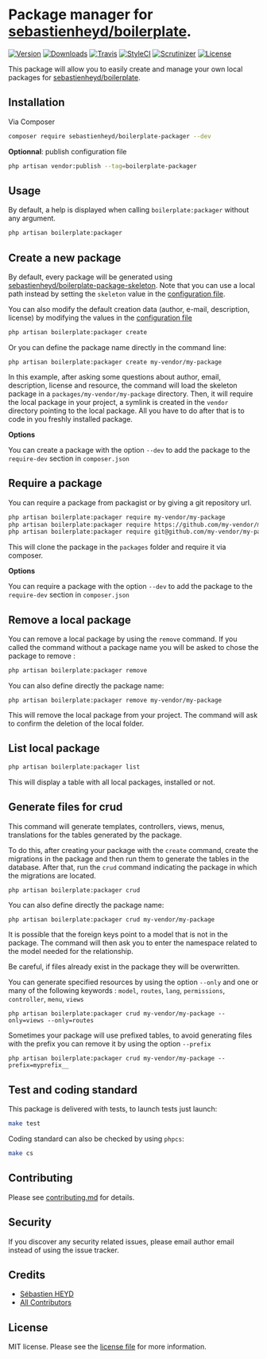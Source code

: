 # Package manager for [sebastienheyd/boilerplate](https://github.com/sebastienheyd/boilerplate).

[![Version](https://img.shields.io/packagist/v/sebastienheyd/boilerplate-packager.svg?style=flat-square)](https://packagist.org/packages/sebastienheyd/boilerplate-packager)
[![Downloads](https://img.shields.io/packagist/dt/sebastienheyd/boilerplate-packager.svg?style=flat-square)](https://packagist.org/packages/sebastienheyd/boilerplate-packager)
[![Travis](https://img.shields.io/travis/sebastienheyd/boilerplate-packager/master.svg?style=flat-square)](https://travis-ci.org/sebastienheyd/boilerplate-packager)
[![StyleCI](https://styleci.io/repos/292614089/shield)](https://styleci.io/repos/292614089)
[![Scrutinizer](https://scrutinizer-ci.com/g/sebastienheyd/boilerplate-packager/badges/quality-score.png?b=master&style=flat-square)](https://scrutinizer-ci.com/g/sebastienheyd/boilerplate-packager/?branch=master)
[![License](https://img.shields.io/github/license/sebastienheyd/boilerplate-packager.svg)](license.md)

This package will allow you to easily create and manage your own local packages for [sebastienheyd/boilerplate](https://github.com/sebastienheyd/boilerplate).

## Installation

Via Composer

```bash
composer require sebastienheyd/boilerplate-packager --dev
```

**Optionnal**: publish configuration file

```bash
php artisan vendor:publish --tag=boilerplate-packager
```

## Usage

By default, a help is displayed when calling `boilerplate:packager` without any argument.

```bash
php artisan boilerplate:packager
```

## Create a new package

By default, every package will be generated using [sebastienheyd/boilerplate-package-skeleton](https://github.com/sebastienheyd/boilerplate-package-skeleton).
Note that you can use a local path instead by setting the `skeleton` value in the [configuration file](src/config/packager.php).

You can also modify the default creation data (author, e-mail, description, license) by modifying the values in the [configuration file](src/config/packager.php)

```bash
php artisan boilerplate:packager create
```

Or you can define the package name directly in the command line:

```
php artisan boilerplate:packager create my-vendor/my-package 
```

In this example, after asking some questions about author, email, description, license and resource, the command will load the skeleton package in a `packages/my-vendor/my-package` directory.
Then, it will require the local package in your project, a symlink is created in the `vendor` directory pointing to the local package. 
All you have to do after that is to code in you freshly installed package.

**Options**

You can create a package with the option `--dev` to add the package to the `require-dev` section in `composer.json`

## Require a package

You can require a package from packagist or by giving a git repository url.

```bash
php artisan boilerplate:packager require my-vendor/my-package
php artisan boilerplate:packager require https://github.com/my-vendor/my-package
php artisan boilerplate:packager require git@github.com/my-vendor/my-package
```

This will clone the package in the `packages` folder and require it via composer.

**Options**

You can require a package with the option `--dev` to add the package to the `require-dev` section in `composer.json`

## Remove a local package

You can remove a local package by using the `remove` command. 
If you called the command without a package name you will be asked to chose the package to remove :

```bash
php artisan boilerplate:packager remove
```

You can also define directly the package name:

```
php artisan boilerplate:packager remove my-vendor/my-package 
```

This will remove the local package from your project. The command will ask to confirm the deletion of the local folder.

## List local package

```bash
php artisan boilerplate:packager list
```

This will display a table with all local packages, installed or not.

## Generate files for crud

This command will generate templates, controllers, views, menus, translations for the tables generated by the package.

To do this, after creating your package with the `create` command, create the migrations in the package and then run them 
to generate the tables in the database. After that, run the `crud` command indicating the package in which the 
migrations are located.

```bash
php artisan boilerplate:packager crud
```

You can also define directly the package name:

```
php artisan boilerplate:packager crud my-vendor/my-package 
```

It is possible that the foreign keys point to a model that is not in the package. The command will then ask you to enter 
the namespace related to the model needed for the relationship.

Be careful, if files already exist in the package they will be overwritten.

You can generate specified resources by using the option `--only` and one or many of the following keywords : `model`, `routes`, `lang`, `permissions`, `controller`, `menu`, `views`

```
php artisan boilerplate:packager crud my-vendor/my-package --only=views --only=routes
```

Sometimes your package will use prefixed tables, to avoid generating files with the prefix you can remove it by using the option `--prefix`

```
php artisan boilerplate:packager crud my-vendor/my-package --prefix=myprefix__
```

## Test and coding standard

This package is delivered with tests, to launch tests just launch:

```bash
make test
```

Coding standard can also be checked by using `phpcs`:

```bash
make cs
```

## Contributing

Please see [contributing.md](contributing.md) for details.

## Security

If you discover any security related issues, please email author email instead of using the issue tracker.

## Credits

- [Sébastien HEYD][link-author]
- [All Contributors][link-contributors]

## License

MIT license. Please see the [license file](license.md) for more information.

[ico-version]: https://img.shields.io/packagist/v/sebastienheyd/boilerplate-packager.svg?style=flat-square
[ico-downloads]: https://img.shields.io/packagist/dt/sebastienheyd/boilerplate-packager.svg?style=flat-square
[ico-travis]: https://img.shields.io/travis/sebastienheyd/boilerplate-packager/master.svg?style=flat-square
[ico-styleci]: https://styleci.io/repos/292614089/shield

[link-packagist]: https://packagist.org/packages/sebastienheyd/boilerplate-packager
[link-downloads]: https://packagist.org/packages/sebastienheyd/boilerplate-packager
[link-travis]: https://travis-ci.org/sebastienheyd/boilerplate-packager
[link-styleci]: https://styleci.io/repos/12345678
[link-author]: https://github.com/sebastienheyd
[link-contributors]: ../../contributors

